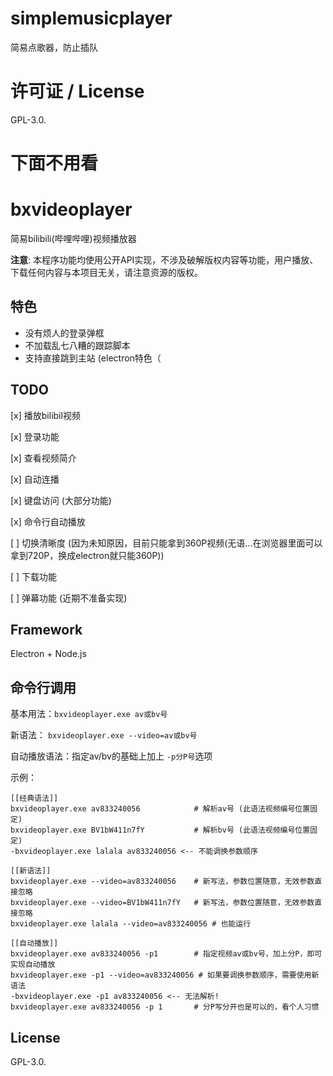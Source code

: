 # simplemusicplayer

简易点歌器，防止插队

# 许可证 / License
GPL-3.0.

# 下面不用看

# bxvideoplayer

简易bilibili(哔哩哔哩)视频播放器

**注意**: 本程序功能均使用公开API实现，不涉及破解版权内容等功能，用户播放、下载任何内容与本项目无关，请注意资源的版权。

## 特色
- 没有烦人的登录弹框
- 不加载乱七八糟的跟踪脚本
- 支持直接跳到主站 (electron特色（

## TODO

[x] 播放bilibil视频

[x] 登录功能

[x] 查看视频简介

[x] 自动连播

[x] 键盘访问 (大部分功能)

[x] 命令行自动播放

[ ] 切换清晰度 (因为未知原因，目前只能拿到360P视频(无语...在浏览器里面可以拿到720P，换成electron就只能360P))

[ ] 下载功能

[ ] 弹幕功能 (近期不准备实现)

## Framework
Electron + Node.js

## 命令行调用
基本用法：`bxvideoplayer.exe av或bv号`

新语法： `bxvideoplayer.exe --video=av或bv号`

自动播放语法：指定av/bv的基础上加上 `-p分P号`选项

示例：
```
[[经典语法]]
bxvideoplayer.exe av833240056            # 解析av号 (此语法视频编号位置固定)
bxvideoplayer.exe BV1bW411n7fY           # 解析bv号 (此语法视频编号位置固定)
-bxvideoplayer.exe lalala av833240056 <-- 不能调换参数顺序

[[新语法]]
bxvideoplayer.exe --video=av833240056    # 新写法，参数位置随意，无效参数直接忽略
bxvideoplayer.exe --video=BV1bW411n7fY   # 新写法，参数位置随意，无效参数直接忽略
bxvideoplayer.exe lalala --video=av833240056 # 也能运行

[[自动播放]]
bxvideoplayer.exe av833240056 -p1        # 指定视频av或bv号，加上分P，即可实现自动播放
bxvideoplayer.exe -p1 --video=av833240056 # 如果要调换参数顺序，需要使用新语法
-bxvideoplayer.exe -p1 av833240056 <-- 无法解析!
bxvideoplayer.exe av833240056 -p 1       # 分P写分开也是可以的，看个人习惯

```

## License
GPL-3.0.
 



